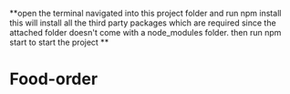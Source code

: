 **open the terminal navigated into this project folder and run npm install this will install all the third party packages which are required since the attached folder doesn't come with a node_modules folder. then run npm start to start the project **


# Food-order
